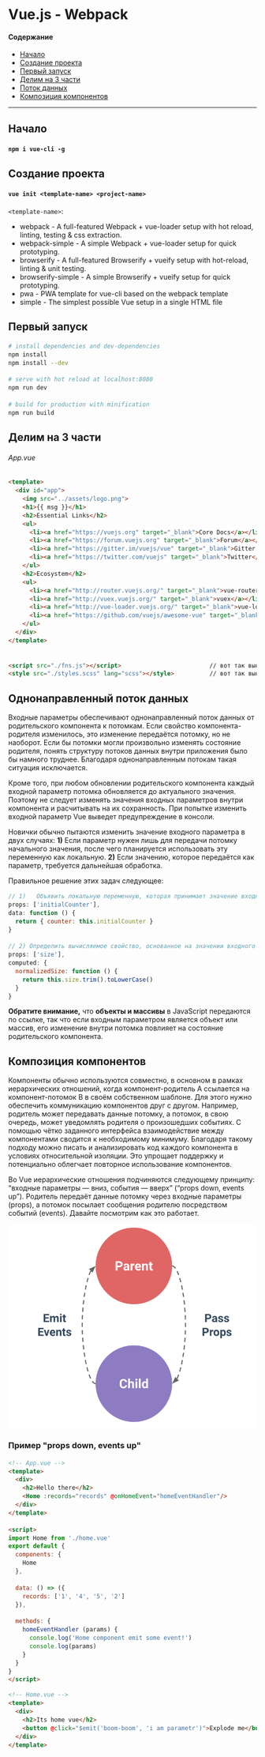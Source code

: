 # Vue.js - Webpack
#### Содержание
* [Начало](#begin)
* [Создание проекта](#create-project)
* [Первый запуск](#first-launch)
* [Делим на 3 части](#divide-on-3)
* [Поток данных](#data-flow)
* [Композиция компонентов](#composition)

---

## Начало <a id="begin"></a>
#### `npm i vue-cli -g`

## Создание проекта <a id="create-project"></a>
#### `vue init <template-name> <project-name> `

`<template-name>`:

* webpack - A full-featured Webpack + vue-loader setup with hot reload, linting, testing & css extraction.
* webpack-simple - A simple Webpack + vue-loader setup for quick prototyping.
* browserify - A full-featured Browserify + vueify setup with hot-reload, linting & unit testing.
* browserify-simple - A simple Browserify + vueify setup for quick prototyping.
* pwa - PWA template for vue-cli based on the webpack template
* simple - The simplest possible Vue setup in a single HTML file

## Первый запуск <a id="first-launch"></a>
``` bash
# install dependencies and dev-dependencies
npm install
npm install --dev

# serve with hot reload at localhost:8080
npm run dev

# build for production with minification
npm run build
```

## Делим на 3 части <a id="divide-on-3"></a>
###### App.vue
```html
<template>
  <div id="app">
    <img src="../assets/logo.png">
    <h1>{{ msg }}</h1>
    <h2>Essential Links</h2>
    <ul>
      <li><a href="https://vuejs.org" target="_blank">Core Docs</a></li>
      <li><a href="https://forum.vuejs.org" target="_blank">Forum</a></li>
      <li><a href="https://gitter.im/vuejs/vue" target="_blank">Gitter Chat</a></li>
      <li><a href="https://twitter.com/vuejs" target="_blank">Twitter</a></li>
    </ul>
    <h2>Ecosystem</h2>
    <ul>
      <li><a href="http://router.vuejs.org/" target="_blank">vue-router</a></li>
      <li><a href="http://vuex.vuejs.org/" target="_blank">vuex</a></li>
      <li><a href="http://vue-loader.vuejs.org/" target="_blank">vue-loader</a></li>
      <li><a href="https://github.com/vuejs/awesome-vue" target="_blank">awesome-vue</a></li>
    </ul>
  </div>
</template>


<script src="./fns.js"></script>                         // вот так выносим JS
<style src="./styles.scss" lang="scss"></style>          // вот так выносим CSS(SASS)

```



## Однонаправленный поток данных <a id="data-flow"></a>

Входные параметры обеспечивают однонаправленный поток данных от родительского компонента к потомкам. Если свойство компонента-родителя изменилось, это изменение передаётся потомку, но не наоборот. Если бы потомки могли произвольно изменять состояние родителя, понять структуру потоков данных внутри приложения было бы намного труднее. Благодаря однонаправленным потокам такая ситуация исключается.

Кроме того, при любом обновлении родительского компонента каждый входной параметр потомка обновляется до актуального значения. Поэтому не следует изменять значения входных параметров внутри компонента и расчитывать на их сохранность. При попытке изменить входной параметр Vue выведет предупреждение в консоли.

Новички обычно пытаются изменить значение входного параметра в двух случаях:
**1)** Если параметр нужен лишь для передачи потомку начального значения, после чего планируется использовать эту переменную как локальную.
**2)** Если значению, которое передаётся как параметр, требуется дальнейшая обработка.

Правильное решение этих задач следующее:

```js
// 1)   Объявить локальную переменную, которая принимает значение входного параметра при инициализации:
props: ['initialCounter'],
data: function () {
  return { counter: this.initialCounter }
}

// 2) Определить вычисляемое свойство, основанное на значении входного параметра:
props: ['size'],
computed: {
  normalizedSize: function () {
    return this.size.trim().toLowerCase()
  }
}
```

**Обратите внимание,** что **объекты и массивы** в JavaScript передаются по ссылке, так что если входным параметром является объект или массив, его изменение внутри потомка повлияет на состояние родительского компонента.

## Композиция компонентов <a id="composition"></a>

Компоненты обычно используются совместно, в основном в рамках иерархических отношений, когда компонент-родитель A ссылается на компонент-потомок B в своём собственном шаблоне. Для этого нужно обеспечить коммуникацию компонентов друг с другом. Например, родитель может передавать данные потомку, а потомок, в свою очередь, может уведомлять родителя о произошедших событиях. С помощью чётко заданного интерфейса взаимодействие между компонентами сводится к необходимому минимуму. Благодаря такому подходу можно писать и анализировать код каждого компонента в условиях относительной изоляции. Это упрощает поддержку и потенциально облегчает повторное использование компонентов.

Во Vue иерархические отношения подчиняются следующему принципу: “входные параметры — вниз, события — вверх” (“props down, events up”). Родитель передаёт данные потомку через входные параметры (props), а потомок посылает сообщения родителю посредством событий (events). Давайте посмотрим как это работает.

![](./assets/props-events.png)

### Пример "props down, events up"
```html
<!-- App.vue -->
<template>
  <div>
    <h2>Hello there</h2>
    <Home :records="records" @onHomeEvent="homeEventHandler"/>
  </div>
</template>

<script>
import Home from './home.vue'
export default {
  components: {
    Home
  },
  
  data: () => ({
    records: ['1', '4', '5', '2'] 
  }),

  methods: {
    homeEventHandler (params) {
      console.log('Home component emit some event!')
      console.log(params)
    }
  }
}
</script>
```

```html
<!-- Home.vue -->
<template>
  <div>
    <h2>Its home vue</h2>
    <button @click="$emit('boom-boom', 'i am parametr')">Explode me</button>
  </div>
</template>
```


